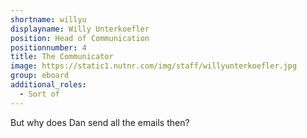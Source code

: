 ```yaml
---
shortname: willyu
displayname: Willy Unterkoefler
position: Head of Communication
positionnumber: 4
title: The Communicator
image: https://static1.nutnr.com/img/staff/willyunterkoefler.jpg
group: eboard
additional_roles:
  - Sort of
---
```


But why does Dan send all the emails then?
